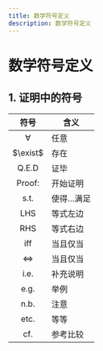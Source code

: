 ```yaml
---
title: 数学符号定义
description: 数学符号定义
---
```


# 数学符号定义

## 1. 证明中的符号

|       符号        | 含义      |
| :---------------: | --------- |
|     $\forall$     | 任意      |
|     $\exist$      | 存在      |
| $\mathrm{Q.E.D}$  | 证毕      |
| $\mathrm{Proof:}$ | 开始证明  |
|  $\mathrm{s.t.}$  | 使得…满足 |
|  $\mathrm{LHS}$   | 等式左边  |
|  $\mathrm{RHS}$   | 等式右边  |
|  $\mathrm{iff}$   | 当且仅当  |
|      $\iff$       | 当且仅当  |
|  $\mathrm{i.e.}$  | 补充说明  |
|  $\mathrm{e.g.}$  | 举例      |
|  $\mathrm{n.b.}$  | 注意      |
|  $\mathrm{etc.}$  | 等等      |
|  $\mathrm{cf.}$   | 参考比较  |
